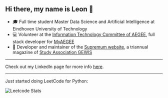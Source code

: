 ## Hi there, my name is Leon 👋

- 🎓 Full time student Master Data Science and Artificial Intelligence at Eindhoven University of Technology
- 💻 Volunteer at the [Information Technology Committee of AEGEE](https://github.com/AEGEE), full stack developer for [MyAEGEE](https://github.com/AEGEE/MyAEGEE)
- 📰 Developer and maintainer of the [Supremum website](https://github.com/GEWIS/supremumweb), a triannual magazine of [Study Association GEWIS](https://github.com/GEWIS)

---

Check out my LinkedIn page for more info [here](https://linkedin.com/in/leonvreling).

---

Just started doing LeetCode for Python:

![Leetcode Stats](https://leetcard.jacoblin.cool/LeonVreling)

